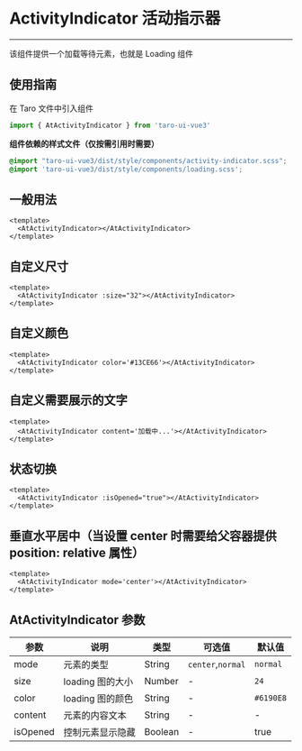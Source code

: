 # ActivityIndicator 活动指示器

---

该组件提供一个加载等待元素，也就是 Loading 组件

## 使用指南

在 Taro 文件中引入组件

```typescript
import { AtActivityIndicator } from 'taro-ui-vue3'
```

**组件依赖的样式文件（仅按需引用时需要）**

```scss
@import "taro-ui-vue3/dist/style/components/activity-indicator.scss";
@import 'taro-ui-vue3/dist/style/components/loading.scss';
```

## 一般用法


```vue
<template>
  <AtActivityIndicator></AtActivityIndicator>
</template>
```


## 自定义尺寸


```vue
<template>
  <AtActivityIndicator :size="32"></AtActivityIndicator>
</template>
```


## 自定义颜色


```vue
<template>
  <AtActivityIndicator color='#13CE66'></AtActivityIndicator>
</template>
```


## 自定义需要展示的文字


```vue
<template>
  <AtActivityIndicator content='加载中...'></AtActivityIndicator>
</template>
```


## 状态切换


```vue
<template>
  <AtActivityIndicator :isOpened="true"></AtActivityIndicator>
</template>
```


## 垂直水平居中（当设置 center 时需要给父容器提供 position: relative 属性）


```vue
<template>
  <AtActivityIndicator mode='center'></AtActivityIndicator>
</template>
```


## AtActivityIndicator 参数

| 参数    | 说明             | 类型   | 可选值            | 默认值    |
| ------- | ---------------- | ------ | ----------------- | --------- |
| mode    | 元素的类型       | String | `center`,`normal` | `normal`    |
| size    | loading 图的大小 | Number | -                 | `24`      |
| color   | loading 图的颜色 | String | -                 | `#6190E8` |
| content | 元素的内容文本   | String | -                 | -         |
| isOpened | 控制元素显示隐藏   | Boolean | -                 | true         |

